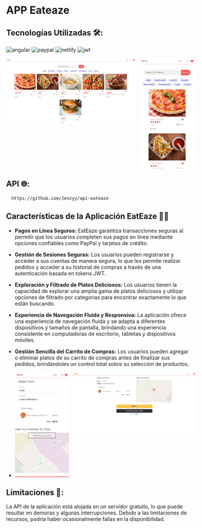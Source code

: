# **APP Eateaze**

## Tecnologías Utilizadas 🛠️:
![angular](https://img.shields.io/badge/Angular-DD0031?style=for-the-badge&logo=angular&logoColor=whitee)
![paypal](https://img.shields.io/badge/PayPal-00457C?style=for-the-badge&logo=paypal&logoColor=white)
![netlify](https://img.shields.io/badge/Netlify-00C7B7?style=for-the-badge&logo=netlify&logoColor=white)
![jwt](https://img.shields.io/badge/JWT-000000?style=for-the-badge&logo=JSON%20web%20tokens&logoColor=white)
<br>
<div style="display: flex; align-items: start; gap:10px">
<img src="./src/assets/readme/web-pc.png" alt="Página de incio de sesión en " width="70%" height="auto"> 
<img src="./src/assets/readme/web-mb.png" alt="Página de incio de sesión mobile" width="auto" height="300px">
</div>


## API 🌐:
      https://github.com/Jenzyy/api-eateaze

## Características de la Aplicación EatEaze 🍔🛒
- **Pagos en Línea Seguros:** EatEaze garantiza transacciones seguras al permitir que los usuarios completen sus pagos en línea mediante opciones confiables como PayPal y tarjetas de crédito.

- **Gestión de Sesiones Seguras:** Los usuarios pueden registrarse y acceder a sus cuentas de manera segura, lo que les permite realizar pedidos y acceder a su historial de compras a través de una autenticación basada en tokens JWT.

- **Exploración y Filtrado de Platos Deliciosos:** Los usuarios tienen la capacidad de explorar una amplia gama de platos deliciosos y utilizar opciones de filtrado por categorías para encontrar exactamente lo que están buscando.

- **Experiencia de Navegación Fluida y Responsiva:** La aplicación ofrece una experiencia de navegación fluida y se adapta a diferentes dispositivos y tamaños de pantalla, brindando una experiencia consistente en computadoras de escritorio, tabletas y dispositivos móviles.

- **Gestión Sencilla del Carrito de Compras:** Los usuarios pueden agregar o eliminar platos de su carrito de compras antes de finalizar sus pedidos, brindándoles un control total sobre su selección de productos.



-  <div style="display: flex; align-items: start; gap:10px">
      <img src="./src/assets/readme/carrito-mb.png" alt="Página de incio de sesión mobile" width="auto" height="285px">
      <img src="./src/assets/readme/carrito-pc.png" alt="Página de incio de sesión en " width="70%" height="auto"> 
</div>

## **Limitaciones 🚫**:   
 La API de la aplicación está alojada en un servidor gratuito, lo que puede resultar en demoras y algunas interrupciones. Debido a las limitaciones de recursos, podría haber ocasionalmente fallas en la disponibilidad. 

